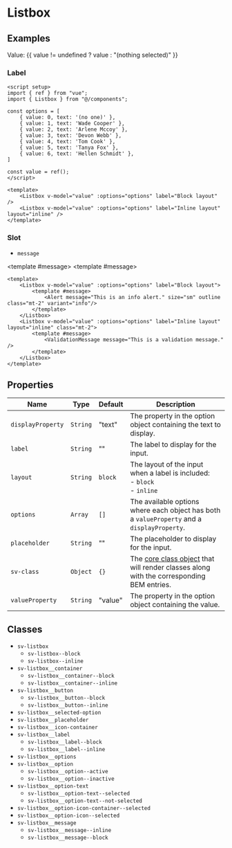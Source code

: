 <script setup>
import { ref } from "vue";
import { Alert, Listbox, ValidationMessage } from "@/components";

const options = [
    { value: 0, text: '(no one)' },
    { value: 1, text: 'Wade Cooper' },
    { value: 2, text: 'Arlene Mccoy' },
    { value: 3, text: 'Devon Webb' },
    { value: 4, text: 'Tom Cook' },
    { value: 5, text: 'Tanya Fox' },
    { value: 6, text: 'Hellen Schmidt' },
]

const value = ref();
</script>

<style>
.vt-doc ul {
    padding-left: 0;
}
</style>

# Listbox

## Examples

Value: {{  value != undefined ? value : "(nothing selected)" }}

<Listbox v-model="value" :options="options"/>

### Label

<Listbox  v-model="value" :options="options" label="Block layout" />
<Listbox  v-model="value" :options="options" label="Inline layout" layout="inline" class="mt-2" />

```vue
<script setup>
import { ref } from "vue";
import { Listbox } from "@/components";

const options = [
    { value: 0, text: '(no one)' },
    { value: 1, text: 'Wade Cooper' },
    { value: 2, text: 'Arlene Mccoy' },
    { value: 3, text: 'Devon Webb' },
    { value: 4, text: 'Tom Cook' },
    { value: 5, text: 'Tanya Fox' },
    { value: 6, text: 'Hellen Schmidt' },
]

const value = ref();
</script>

<template>
    <Listbox v-model="value" :options="options" label="Block layout" />
    <Listbox v-model="value" :options="options" label="Inline layout" layout="inline" />
</template>
```

### Slot

- `message`

<Listbox v-model="value" :options="options" label="Block layout"><template #message><Alert message="This is an info alert." size="sm" outline class="mt-2" variant="info"/></template></Listbox>
<Listbox v-model="value" :options="options" label="Inline layout" layout="inline" class="mt-2"><template #message><ValidationMessage message="This is a validation message." /></template></Listbox>

```vue
<template>
    <Listbox v-model="value" :options="options" label="Block layout">
        <template #message>
            <Alert message="This is an info alert." size="sm" outline class="mt-2" variant="info"/>
        </template>
    </Listbox>
    <Listbox v-model="value" :options="options" label="Inline layout" layout="inline" class="mt-2">
        <template #message>
            <ValidationMessage message="This is a validation message." />
        </template>
    </Listbox>
</template>
```

## Properties

| Name              | Type     | Default | Description                                                                                                        |
| ----------------- | -------- | ------- | ------------------------------------------------------------------------------------------------------------------ |
| `displayProperty` | `String` | "text"  | The property in the option object containing the text to display.                                                  |
| `label`           | `String` | ""      | The label to display for the input.                                                                                |
| `layout`          | `String` | `block` | The layout of the input when a label is included:<br/>- `block`<br/>- `inline`                                     |
| `options`         | `Array`  | `[]`    | The available options where each object has both a `valueProperty` and a `displayProperty`.                        |
| `placeholder`     | `String` | ""      | The placeholder to display for the input.                                                                          |
| `sv-class`        | `Object` | `{}`    | The [core class object](/components/core-class) that will render classes along with the corresponding BEM entries. |
| `valueProperty`   | `String` | "value" | The property in the option object containing the value.                                                            |

## Classes

- `sv-listbox`
  - `sv-listbox--block`
  - `sv-listbox--inline`
- `sv-listbox__container`
  - `sv-listbox__container--block` 
  - `sv-listbox__container--inline`
- `sv-listbox__button`
  - `sv-listbox__button--block` 
  - `sv-listbox__button--inline`
- `sv-listbox__selected-option`
- `sv-listbox__placeholder`
- `sv-listbox__icon-container`
- `sv-listbox__label`
  - `sv-listbox__label--block` 
  - `sv-listbox__label--inline`
- `sv-listbox__options`
- `sv-listbox__option`
  - `sv-listbox__option--active`
  - `sv-listbox__option--inactive`
- `sv-listbox__option-text`
  - `sv-listbox__option-text--selected`
  - `sv-listbox__option-text--not-selected`
- `sv-listbox__option-icon-container--selected`
- `sv-listbox__option-icon--selected`
- `sv-listbox__message`
  - `sv-listbox__message--inline`
  - `sv-listbox__message--block`
